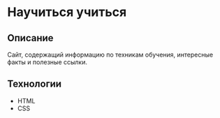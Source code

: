 # Научиться учиться

## Описание

Сайт, содержащий информацию по техникам обучения, интересные факты и полезные ссылки.

## Технологии

- HTML
- CSS
